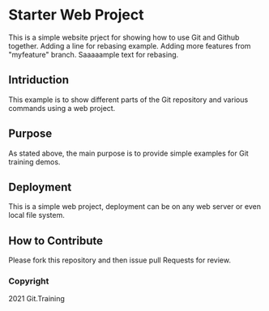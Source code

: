 # Starter Web Project

This is a simple website prject for showing how to use Git and Github together.
Adding a line for rebasing example. Adding more features from "myfeature" branch.
Saaaaample text for rebasing.

## Intriduction 

This example is to show different parts of the Git repository and various commands using a web project.

## Purpose

As stated above, the main purpose is to provide simple examples for Git training demos.

## Deployment

This is a simple web project, deployment can be on any web server or even local file system.

## How to Contribute

Please fork this repository and then issue pull Requests for review.

### Copyright

2021 Git.Training